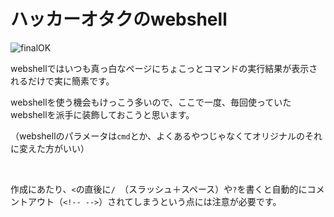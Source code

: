 # ハッカーオタクのwebshell

![finalOK](https://user-images.githubusercontent.com/85237728/168465559-32bd1f90-bd52-41cb-aebc-6081f814d6f2.png)

webshellではいつも真っ白なページにちょこっとコマンドの実行結果が表示されるだけで実に簡素です。

webshellを使う機会もけっこう多いので、ここで一度、毎回使っていたwebshellを派手に装飾しておこうと思います。

（webshellのパラメータは`cmd`とか、よくあるやつじゃなくてオリジナルのそれに変えた方がいい）

<br>

作成にあたり、`<`の直後に`/ `（スラッシュ＋スペース）や`?`を書くと自動的にコメントアウト（`<!-- -->`）されてしまうという点には注意が必要です。
